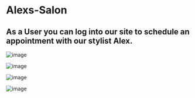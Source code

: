 # Alexs-Salon

## As a User you can log into our site to schedule an appointment with our stylist Alex. 

![image](https://user-images.githubusercontent.com/89590731/202576069-be3a679e-ceee-421d-a79c-c13cb3f401de.png)

![image](https://user-images.githubusercontent.com/89590731/202576114-6864eb48-7269-46a8-acfe-b8ff3d886351.png)

![image](https://user-images.githubusercontent.com/89590731/202576171-0fccd3d9-378b-485d-9dfc-19fc8d4dc131.png)

![image](https://user-images.githubusercontent.com/89590731/202576203-9004afc7-91be-4261-9995-33c45294f92c.png)
